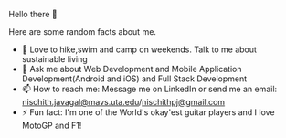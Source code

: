 Hello there 👋


Here are some random facts about me. 

- 🌱 Love to hike,swim and camp on weekends. Talk to me about sustainable living
- 💬 Ask me about Web Development and Mobile Application Development(Android and iOS) and Full Stack Development
- 📫 How to reach me: Message me on LinkedIn or send me an email: nischith.javagal@mavs.uta.edu/nischithpj@gmail.com
- ⚡ Fun fact: I'm one of the World's okay'est guitar players and I love MotoGP and F1!

